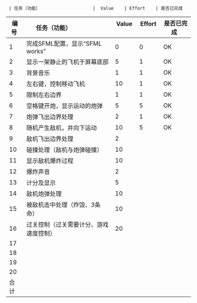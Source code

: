      | 任务（功能）                    |  Value    | Effort    | 是否已完成  
编号 | 任务（功能）                    |  Value    | Effort    | 是否已完成  
-----|-------------------------------|-----------|-----------|------------|
1    | 完成SFML配置，显示“SFML works”  | 0         |      0     |      OK      |
2    | 显示一架静止的飞机于屏幕底部       | 5         |    1       |    OK       |
3    | 背景音乐                       | 1         |       1    |      OK      |
4    | 左右键，控制移动飞机             | 10        |      1     |     OK      |
5    | 限制左右边界                    | 1         |      1     |      OK      |
6    | 空格键开炮，显示运动的炮弹        | 5         |      5     |     OK      |
7    | 炮弹飞出边界处理                | 2          |      1     |     OK      |
8    | 随机产生敌机，并向下运动          | 10        |      5     |     OK       |
9    | 敌机飞出边界处理                | 2         |           |            |
10   | 碰撞处理（敌机与炮弹碰撞）        | 10         |           |           |
11   | 显示敌机爆炸过程                | 10         |           |            |
12   | 爆炸声音                       | 2         |           |            |
13   | 计分及显示                     | 5         |           |            |
14   | 敌机炮弹处理                   | 10         |           |            |
15   | 被敌机击中处理（炸毁、3条命）     | 10          |           |           |
16   | 过关控制（过关需要计分、游戏速度控制）| 20        |           |           |
17   |                               |            |           |           |
18   |                               |            |           |           |
19   |                               |            |           |           |
20   |                               |            |           |           |
合计   |                              |            |           |           |


